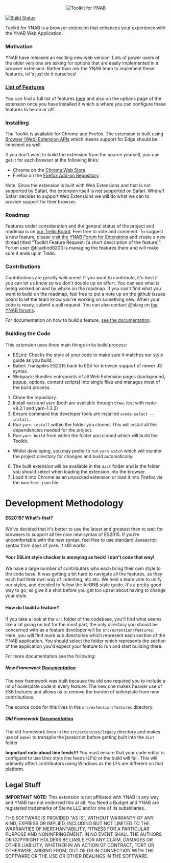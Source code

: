 <p align="center">
  <img src="http://i.imgur.com/SJhwBpU.png" alt="Toolkit for YNAB">
</p>

[![Build Status](https://travis-ci.org/toolkit-for-ynab/toolkit-for-ynab.svg?branch=master)](https://travis-ci.org/toolkit-for-ynab/toolkit-for-ynab)

Toolkit for YNAB is a browser extension that enhances your experience with the YNAB Web Application.

### Motivation
YNAB have released an exciting new web version. Lots of power users of the older
versions are asking for options that are easily implemented in a browser extension.
Rather than ask the YNAB team to implement these features, let's just do it
ourselves!


### [List of Features](/docs/feature-list.md)
You can find a full list of features [here](/docs/feature-list.md) and also on the options
page of the extension once you have installed it which is where you can configure these
features to be on or off.

### Installing
The Toolkit is available for Chrome and Firefox. The extension is built using [Browser (Web) Extension APIs](https://developer.mozilla.org/en-US/Add-ons/WebExtensions)
which means support for Edge should be imminent as well.

If you don't want to build the extension from the source yourself, you can get it for
each browser at the following links:

- Chrome on the [Chrome Web Store](https://chrome.google.com/webstore/detail/toolkit-for-ynab/lmhdkkhepllpnondndgpgclfjnlofgjl)
- Firefox on the [Firefox Add-on Repository](https://addons.mozilla.org/firefox/addon/toolkit-for-ynab/)

Note: Since the extension is built with Web Extensions and that is not supported by Safari,
the extension itself is not supported on Safari. When/if Safari decides to support Web Extensions
we will do what we can to provide support for their browser.

### Roadmap
Features under consideration and the general status of the project and roadmap is
on [our Trello Board](https://trello.com/b/EzOvXlil/ynab-enhanced-roadmap). Feel
free to vote and comment. To suggest a new feature, please [visit the YNAB Forum for Extensions](https://forum.youneedabudget.com/categories/ynab-extensions)
and create a new thread titled "Toolkit Feature Request: [a short description of the feature]".
Forum user @bluebird8203 is managing the features there and will make sure it ends up in Trello.

### Contributions
Contributions are greatly welcomed. If you want to contribute, it's best if you can let
us know so we don't double up on effort. You can see what is being worked on and by whom
on the roadmap. If you can't find what you want to build on the roadmap, feel free to put
a note up on the github issues board to let the team know you're working on something new.
When your code is ready, submit a pull request. You can also contact @blarg on [the YNAB forums](http://forum.youneedabudget.com).

For documentation on how to build a feature, [see the documentation](https://github.com/toolkit-for-ynab/toolkit-for-ynab/blob/master/source/common/res/features/HOW_TO_BUILD_FEATURES.md).

### Building the Code
This extension uses three main things in its build process:

- ESLint: Checks the style of your code to make sure it matches our style guide as you build.
- Babel: Transpiles ES2015 back to ES5 for browser support of newer JS syntax.
- Webpack: Bundles entrypoints of all Web Extension pages (background, popup, options,
content scripts) into single files and manages most of the build process.

1. Clone the repository.
2. Install `node` and `yarn` (both are available through `brew`, test with node-v9.2.1 and yarn-1.3.2)
3. Ensure command line developer tools are installed `xcode-select --install`.
4. Run `yarn install` within the folder you cloned. This will install all the dependencies needed for the project.
5. Run `yarn build` from within the folder you cloned which will build the Toolkit.
  - Whilst developing, you may prefer to run `yarn watch` which will monitor the project
    directory for changes and build automatically.
6. The built extension will be available in the `dist` folder and is the folder you should
  select when loading the extension into the browser.
7. Load it into Chrome as an unpacked extension or load it into Firefox via the `manifest.json` file.

# Development Methodology

#### ES2015? What's that?
We've decided that it's better to use the latest and greatest than to wait for browsers to
support all the nice new syntax of ES2015. If you're uncomfortable with the new syntax,
feel free to use standard Javascript syntax from days of yore. It still works.

#### Your ESLint style checker is annoying as heck! I don't code that way!
We have a large number of contributors who each bring their own style to the code base.
It was getting a bit hard to navigate all the features, as they each had their own way
of indenting, etc etc. We held a team vote to unify our styles, and decided to follow
the AirBNB style guide. It's a pretty good way to go, so give it a shot before you
get too upset about having to change your style.

#### How do I build a feature?
If you take a look at the `src` folder of the codebase, you'll find what seems like a
lot going on but for the most part, the only directory you should be concerned with as
a feature developer will be `src/extension/features`. Here, you will find more sub
directories which represent each section of the YNAB application. You should select
the folder which represents the section of the application you'd expect your feature to
run and start building there.

For more documentation see the following:

##### New Framework [Documentation](/docs/building-features.md)
The new framework was built because the old one required you to include a lot of
boilerplate code in every feature. The new one makes heavier use of ES6 features
and allows us to remove the burden of boilerplate from new contributions.

The source code for this lives in the `src/extension/features` directory.

##### Old Framework [Documentation](/docs/building-features-legacy.md)
The old framework lives in the `src/extension/legacy` directory and makes use of
`babel` to transpile the javascript before getting built into the `dist` folder

**Important note about line feeds!!!**
You must ensure that your code editor is configued to use Unix style line feeds (LFs)
or the build will fail. This will primarily affect contributors using Windows as
the LFs are different on that platform.

## Legal Stuff
**IMPORTANT NOTE:** This extension is not affiliated with YNAB in any way and YNAB
has not endorsed this at all. You Need a Budget and YNAB are registered trademarks
of Steine LLC and/or one of its subsidiaries.

THE SOFTWARE IS PROVIDED "AS IS", WITHOUT WARRANTY OF ANY KIND, EXPRESS OR
IMPLIED, INCLUDING BUT NOT LIMITED TO THE WARRANTIES OF MERCHANTABILITY,
FITNESS FOR A PARTICULAR PURPOSE AND NONINFRINGEMENT. IN NO EVENT SHALL THE
AUTHORS OR COPYRIGHT HOLDERS BE LIABLE FOR ANY CLAIM, DAMAGES OR OTHER
LIABILITY, WHETHER IN AN ACTION OF CONTRACT, TORT OR OTHERWISE, ARISING FROM,
OUT OF OR IN CONNECTION WITH THE SOFTWARE OR THE USE OR OTHER DEALINGS IN THE
SOFTWARE.
